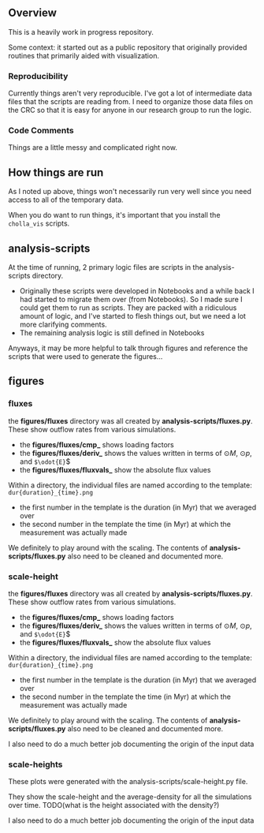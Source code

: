 ## Overview

This is a heavily work in progress repository.

Some context: it started out as a public repository that originally provided routines that primarily aided with visualization.


### Reproducibility

Currently things aren't very reproducible. I've got a lot of intermediate data files that the scripts are reading from. I need to organize those data files on the CRC so that it is easy for anyone in our research group to run the logic.

### Code Comments

Things are a little messy and complicated right now.

## How things are run

As I noted up above, things won't necessarily run very well since you need access to all of the temporary data.

When you do want to run things, it's important that you install the ``cholla_vis`` scripts.

## analysis-scripts

At the time of running, 2 primary logic files are scripts in the analysis-scripts directory.
- Originally these scripts were developed in Notebooks and a while back I had started to migrate them over (from Notebooks). So I made sure I could get them to run as scripts. They are packed with a ridiculous amount of logic, and I've started to flesh things out, but we need a lot more clarifying comments.
- The remaining analysis logic is still defined in Notebooks

Anyways, it may be more helpful to talk through figures and reference the scripts that were used to generate the figures...

## figures

### fluxes

the **figures/fluxes** directory was all created by **analysis-scripts/fluxes.py**. These show outflow rates from various simulations.
- the **figures/fluxes/cmp_** shows loading factors
- the **figures/fluxes/deriv_** shows the values written in terms of $`\odot{M}`$, $`\odot{p}`$, and `$\odot{E}`$
- the **figures/fluxes/fluxvals_** show the absolute flux values

Within a directory, the individual files are named according to the template: `dur{duration}_{time}.png`
- the first number in the template is the duration (in Myr) that we averaged over
- the second number in the template the time (in Myr) at which the measurement was actually made

We definitely to play around with the scaling.
The contents of **analysis-scripts/fluxes.py** also need to be cleaned and documented more.


### scale-height

the **figures/fluxes** directory was all created by **analysis-scripts/fluxes.py**. These show outflow rates from various simulations.
- the **figures/fluxes/cmp_** shows loading factors
- the **figures/fluxes/deriv_** shows the values written in terms of $`\odot{M}`$, $`\odot{p}`$, and `$\odot{E}`$
- the **figures/fluxes/fluxvals_** show the absolute flux values

Within a directory, the individual files are named according to the template: `dur{duration}_{time}.png`
- the first number in the template is the duration (in Myr) that we averaged over
- the second number in the template the time (in Myr) at which the measurement was actually made

We definitely to play around with the scaling.
The contents of **analysis-scripts/fluxes.py** also need to be cleaned and documented more.

I also need to do a much better job documenting the origin of the input data

### scale-heights

These plots were generated with the analysis-scripts/scale-height.py file.

They show the scale-height and the average-density for all the simulations over time.
TODO(what is the height associated with the density?)


I also need to do a much better job documenting the origin of the input data
